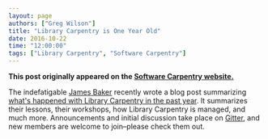 ```yaml
---
layout: page
authors: ["Greg Wilson"]
title: "Library Carpentry is One Year Old"
date: 2016-10-22
time: "12:00:00"
tags: ["Library Carpentry", "Software Carpentry"]
---
```


<p><b>This post originally appeared on the <a href="https://software-carpentry.org/">Software Carpentry website.</a></b></p>

The indefatigable [James Baker](https://twitter.com/j_w_baker)
recently wrote a blog post summarizing
[what's happened with Library Carpentry in the past year](https://cradledincaricature.com/2016/10/06/library-carpentry-where-we-are-nearly-1-year-on/).
It summarizes their lessons,
their workshops,
how Library Carpentry is managed,
and much more.
Announcements and initial discussion take place on [Gitter](https://gitter.im/weaverbel/LibraryCarpentry),
and new members are welcome to join–please check them out.
